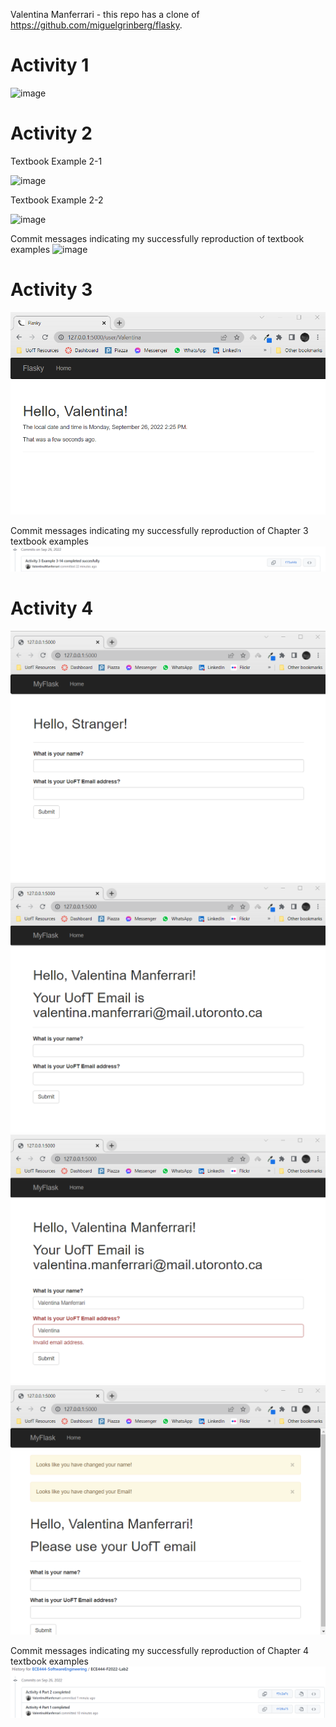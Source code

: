 Valentina Manferrari - this repo has a clone of https://github.com/miguelgrinberg/flasky.
# Activity 1
![image](https://user-images.githubusercontent.com/57778780/192104097-a9b41cfe-2070-447b-bd6d-0d8a4859888a.png)
# Activity 2
Textbook Example 2-1

![image](https://user-images.githubusercontent.com/57778780/192105048-1c617563-9ab7-4b9b-99b0-45631eae812c.png)

Textbook Example 2-2

![image](https://user-images.githubusercontent.com/57778780/192107361-294a6957-579e-4e0e-9021-08348f30090e.png)

Commit messages indicating my successfully reproduction of textbook examples
![image](https://user-images.githubusercontent.com/57778780/192107413-c3700737-980c-4158-978c-6039811f53bb.png)

# Activity 3
![image](https://github.com/ValentinaManferrari/ECE444-SoftwareEngineering/blob/main/ECE444-F2022-Lab2/images/Activity3.png)

Commit messages indicating my successfully reproduction of Chapter 3 textbook examples
![image](https://github.com/ValentinaManferrari/ECE444-SoftwareEngineering/blob/main/ECE444-F2022-Lab2/images/Activity3commit.png)

# Activity 4
![image](https://github.com/ValentinaManferrari/ECE444-SoftwareEngineering/blob/main/ECE444-F2022-Lab2/images/Activity4a.png)
![image](https://github.com/ValentinaManferrari/ECE444-SoftwareEngineering/blob/main/ECE444-F2022-Lab2/images/Activity4b.png)
![image](https://github.com/ValentinaManferrari/ECE444-SoftwareEngineering/blob/main/ECE444-F2022-Lab2/images/Activity4c.png)
![image](https://github.com/ValentinaManferrari/ECE444-SoftwareEngineering/blob/main/ECE444-F2022-Lab2/images/Activity4d.png)

Commit messages indicating my successfully reproduction of Chapter 4 textbook examples
![image](https://github.com/ValentinaManferrari/ECE444-SoftwareEngineering/blob/main/ECE444-F2022-Lab2/images/Activity4commit.png)

